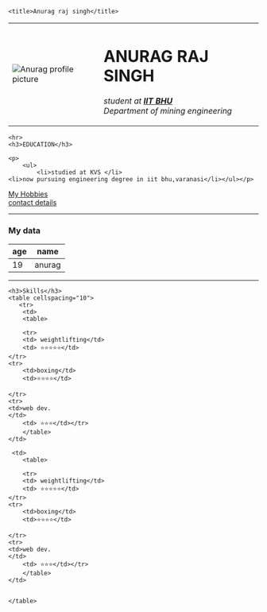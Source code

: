 <!DOCTYPE html>
<html lang="en">
<head>
    <meta charset="UTF-8">
   
    <title>Anurag raj singh</title>
</head>
<body>
    <table cellspacing="20">
        <tr>
            <td>
                <img src="https://previews.dropbox.com/p/thumb/AByR4p4xWCxVwozRD0qtGaSfxiGnWbfD0VMCQAUoOHlD_QwYJJYKMZWQGrbsatU6bR4bw8-fI38_MGIp8p6ookHm1dSf7orzgKWEXKWIf_bmOnQKh_QvwVeEMMPFk6aFr1An3-EF7Nigy6t49lA7RNp4y9sqUQ0o4l-t-j2Y9UdClJ6UqjnX5IfC1devWSazgdcLIVQHOkCzqPWXh8y8AkG4S5xt40f8ecHIICLAzQfnmw/p.jpeg?size=256x256&size_mode=2" alt="Anurag profile picture">
            </td>
            <td>
                <h1>ANURAG RAJ SINGH</h1>
                <p><em>student at <strong><a href="https://www.iitbhu.ac.in/">IIT BHU</a></strong></em>
                <br>
                <em>Department of mining engineering</em></p>
            </td>
        </tr>
    </table>

    
    <hr>
    <h3>EDUCATION</h3>

    <p>
        <ul>
            <li>studied at KVS </li> 
    <li>now pursuing engineering degree in iit bhu,varanasi</li></ul></p>
<a href="/Users/anuragsingh/Downloads/Web.D/CODE/HTML/0602/hobbies.html">My Hobbies</a>
    <br>
    <a href="/Users/anuragsingh/Downloads/Web.D/CODE/HTML/0602/contacts.html">contact details</a>
<hr>
    <h3>My data</h3>
    <table>
        <thead>
            <tr>
            <th>age</th>
            <th>name</th>
</tr>
        </thead>
        <tbody>
            <tr>
            <td>19</td>
            <td>anurag</td>
        </tr>
        </tbody>
    </table>
    <hr>
    
    <h3>Skills</h3>
    <table cellspacing="10">
       <tr> 
        <td>
        <table>
       
        <tr>
        <td> weightlifting</td>
        <td> ⭐⭐⭐⭐⭐</td>
    </tr>
    <tr>
        <td>boxing</td>
        <td>⭐⭐⭐⭐</td>

    </tr>
    <tr>
    <td>web dev.
    </td>
        <td> ⭐⭐⭐</td></tr>
        </table>
    </td>

     <td>
        <table>
       
        <tr>
        <td> weightlifting</td>
        <td> ⭐⭐⭐⭐⭐</td>
    </tr>
    <tr>
        <td>boxing</td>
        <td>⭐⭐⭐⭐</td>

    </tr>
    <tr>
    <td>web dev.
    </td>
        <td> ⭐⭐⭐</td></tr>
        </table>
    </td>


    </table>
</body>
</html> 
